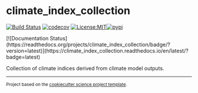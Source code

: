 climate_index_collection
==============================
[![Build Status](https://github.com/MarcoLandtHayen/climate_index_collection/workflows/Tests/badge.svg)](https://github.com/MarcoLandtHayen/climate_index_collection/actions)
[![codecov](https://codecov.io/gh/MarcoLandtHayen/climate_index_collection/branch/main/graph/badge.svg)](https://codecov.io/gh/MarcoLandtHayen/climate_index_collection)
[![License:MIT](https://img.shields.io/badge/License-MIT-lightgray.svg?style=flt-square)](https://opensource.org/licenses/MIT)[![pypi](https://img.shields.io/pypi/v/climate_index_collection.svg)](https://pypi.org/project/climate_index_collection)
<!-- [![conda-forge](https://img.shields.io/conda/dn/conda-forge/climate_index_collection?label=conda-forge)](https://anaconda.org/conda-forge/climate_index_collection) -->[![Documentation Status](https://readthedocs.org/projects/climate_index_collection/badge/?version=latest)](https://climate_index_collection.readthedocs.io/en/latest/?badge=latest)


Collection of climate indices derived from climate model outputs.

--------

<p><small>Project based on the <a target="_blank" href="https://github.com/jbusecke/cookiecutter-science-project">cookiecutter science project template</a>.</small></p>
